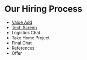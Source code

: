 # Our Hiring Process

  - [Value Add](https://github.com/helpscout/interview-questions/tree/main/value-add)
  - [Tech Screen](https://github.com/helpscout/interview-questions/tree/main/tech-screen)
  - Logistics Chat
  - Take Home Project
  - Final Chat
  - References
  - Offer

